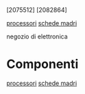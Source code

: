 [2075512]
[2082864]

[processori](processori.md)
[schede madri](schede_madri.md)

negozio di elettronica

# Componenti

[processori](componenti/processori.md)
[schede madri](componenti/schede_madri.md)
